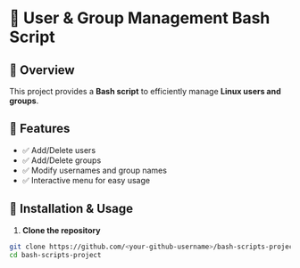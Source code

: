 # 🔹 User & Group Management Bash Script  

## 📌 Overview  
This project provides a **Bash script** to efficiently manage **Linux users and groups**.  

## 🚀 Features  
- ✅ Add/Delete users  
- ✅ Add/Delete groups  
- ✅ Modify usernames and group names  
- ✅ Interactive menu for easy usage  

## 🔧 Installation & Usage  
1. **Clone the repository**  
```bash
git clone https://github.com/<your-github-username>/bash-scripts-project.git
cd bash-scripts-project


